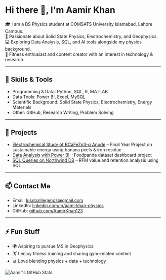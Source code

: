 # Hi there 👋, I'm Aamir Khan  

🎓 I am a BS Physics student at COMSATS University Islamabad, Lahore Campus.  
🔬 Passionate about Solid State Physics, Electrochemistry, and Geophysics.  
💻 Exploring Data Analysis, SQL, and AI tools alongside my physics background.  
💪 Fitness enthusiast and content creator with an interest in technology & research.  

---

## 🔧 Skills & Tools  
- Programming & Data: Python, SQL, R, MATLAB  
- Data Tools: Power BI, Excel, MySQL  
- Scientific Background: Solid State Physics, Electrochemistry, Energy Materials  
- Other: GitHub, Research Writing, Problem Solving  

---

## 🚀 Projects  
- [Electrochemical Study of BCaFeZn3-α Anode](https://github.com/AamirKhan123) – Final Year Project on sustainable energy using banana peels & iron residue  
- [Data Analysis with Power BI](https://github.com/AamirKhan123) – Foodpanda dataset dashboard project  
- [SQL Queries on Northwind DB](https://github.com/AamirKhan123) – RFM value and retention analysis using SQL  

---

## 📫 Contact Me  
- Email: lusoballlegends@gmail.com 
- LinkedIn: [linkedin.com/in/aamirkhan-physics](https://www.linkedin.com/in/aamirkhan-physics)  
- GitHub: [github.com/AamirKhan123](https://github.com/AamirKhan123)  

---

## ⚡ Fun Stuff  
- 🌍 Aspiring to pursue MS in Geophysics  
- 🏋️ I enjoy fitness training and sharing gym-related content  
- 📊 Love blending physics + data + technology  

![Aamir's GitHub Stats](https://github-readme-stats.vercel.app/api?username=AamirKhan123&show_icons=true&theme=tokyonight)  
